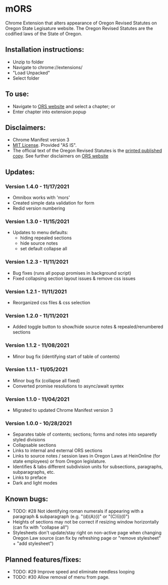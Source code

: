 # mORS

Chrome Extension that alters appearance of Oregon Revised Statutes on Oregon State Legisature website. The Oregon Revised Statutes are the codified laws of the State of Oregon.

## Installation instructions:
* Unzip to folder
* Navigate to chrome://extensions/
* "Load Unpacked"
* Select folder

## To use:
* Navigate to [ORS website](https://www.oregonlegislature.gov/bills_laws/Pages/ORS.aspx) and select a chapter; or
* Enter chapter into extension popup

## Disclaimers:
* Chrome Manifest version 3
* [MIT License](https://github.com/rmauger/mORS/blob/master/LICENSE). Provided "AS IS".
* The official text of the Oregon Revised Statutes is the [printed published copy](https://apps.oregon.gov/ecommerce/lcc?AspxAutoDetectCookieSupport=1). 
See further disclaimers on [ORS website](https://www.oregonlegislature.gov/bills_laws/Pages/ORS.aspx)

## Updates:

  ### Version 1.4.0 - 11/17/2021
   * Omnibox works with 'mors'
   * Created simple data validation for form
   * Redid version numbering

  ### Version 1.3.0 - 11/15/2021
   * Updates to menu defaults:
      * hiding repealed sections
      * hide source notes
      * set default collapse all
   
  ### Version 1.2.3 - 11/11/2021
   * Bug fixes (runs all popup promises in background script)
   * Fixed collapsing section layout issues & remove css issues

  ### Version 1.2.1 - 11/11/2021
   * Reorganized css files & css selection

  ### Version 1.2.0 - 11/11/2021
   * Added toggle button to show/hide source notes & repealed/renumbered sections

  ### Version 1.1.2 - 11/08/2021
   * Minor bug fix (identifying start of table of contents)

  ### Version 1.1.1 - 11/05/2021
   * Minor bug fix (collapse all fixed)
   * Converted promise resolutions to async/await syntex

  ### Version 1.1.0 - 11/04/2021
  * Migrated to updated Chrome Manifest version 3
 
  ### Version 1.0.0 - 10/28/2021
  * Separates table of contents; sections; forms and notes into separetly styled divisions
  * Collapsable sections
  * Links to internal and external ORS sections
  * Links to source notes / session laws in Oregon Laws at HeinOnline (for state employees) or from Oregon legislature.
  * Identifies & tabs different subdivision units for subsections, paragraphs, subparagraphs, etc.
  * Links to preface
  * Dark and light modes
  
## Known bugs:
  * TODO: #28 Not identifying roman numerals if appearing with a paragraph & subparagraph (e.g. "(d)(A)(i)" or "(C)(i)(I)")
  * Heights of sections may not be correct if resizing window horizontally (can fix with "collapse all")
  * Stylesheets don't update/stay right on non-active page when changing Oregon Law source (can fix by refreshing page or "remove stylesheet" + "add stylesheet")

## Planned features/fixes:
  * TODO: #29 Improve speed and eliminate needless looping
  * TODO: #30 Allow removal of menu from page.